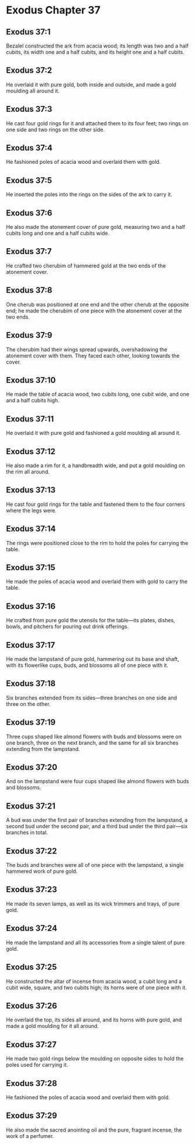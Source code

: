 # Exodus Chapter 37

## Exodus 37:1
Bezalel constructed the ark from acacia wood; its length was two and a half cubits, its width one and a half cubits, and its height one and a half cubits.

## Exodus 37:2
He overlaid it with pure gold, both inside and outside, and made a gold moulding all around it.

## Exodus 37:3
He cast four gold rings for it and attached them to its four feet; two rings on one side and two rings on the other side.

## Exodus 37:4
He fashioned poles of acacia wood and overlaid them with gold.

## Exodus 37:5
He inserted the poles into the rings on the sides of the ark to carry it.

## Exodus 37:6
He also made the atonement cover of pure gold, measuring two and a half cubits long and one and a half cubits wide.

## Exodus 37:7
He crafted two cherubim of hammered gold at the two ends of the atonement cover.

## Exodus 37:8
One cherub was positioned at one end and the other cherub at the opposite end; he made the cherubim of one piece with the atonement cover at the two ends.

## Exodus 37:9
The cherubim had their wings spread upwards, overshadowing the atonement cover with them. They faced each other, looking towards the cover.

## Exodus 37:10
He made the table of acacia wood, two cubits long, one cubit wide, and one and a half cubits high.

## Exodus 37:11
He overlaid it with pure gold and fashioned a gold moulding all around it.

## Exodus 37:12
He also made a rim for it, a handbreadth wide, and put a gold moulding on the rim all around.

## Exodus 37:13
He cast four gold rings for the table and fastened them to the four corners where the legs were.

## Exodus 37:14
The rings were positioned close to the rim to hold the poles for carrying the table.

## Exodus 37:15
He made the poles of acacia wood and overlaid them with gold to carry the table.

## Exodus 37:16
He crafted from pure gold the utensils for the table—its plates, dishes, bowls, and pitchers for pouring out drink offerings.

## Exodus 37:17
He made the lampstand of pure gold, hammering out its base and shaft, with its flowerlike cups, buds, and blossoms all of one piece with it.

## Exodus 37:18
Six branches extended from its sides—three branches on one side and three on the other.

## Exodus 37:19
Three cups shaped like almond flowers with buds and blossoms were on one branch, three on the next branch, and the same for all six branches extending from the lampstand.

## Exodus 37:20
And on the lampstand were four cups shaped like almond flowers with buds and blossoms.

## Exodus 37:21
A bud was under the first pair of branches extending from the lampstand, a second bud under the second pair, and a third bud under the third pair—six branches in total.

## Exodus 37:22
The buds and branches were all of one piece with the lampstand, a single hammered work of pure gold.

## Exodus 37:23
He made its seven lamps, as well as its wick trimmers and trays, of pure gold.

## Exodus 37:24
He made the lampstand and all its accessories from a single talent of pure gold.

## Exodus 37:25
He constructed the altar of incense from acacia wood, a cubit long and a cubit wide, square, and two cubits high; its horns were of one piece with it.

## Exodus 37:26
He overlaid the top, its sides all around, and its horns with pure gold, and made a gold moulding for it all around.

## Exodus 37:27
He made two gold rings below the moulding on opposite sides to hold the poles used for carrying it.

## Exodus 37:28
He fashioned the poles of acacia wood and overlaid them with gold.

## Exodus 37:29
He also made the sacred anointing oil and the pure, fragrant incense, the work of a perfumer.
